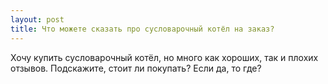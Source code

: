 ```yaml
---
layout: post 
title: Что можете сказать про сусловарочный котёл на заказ? 
--- 
```

Хочу купить сусловарочный котёл, но много как хороших, так и плохих отзывов. Подскажите, стоит ли покупать? Если да, то где?